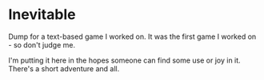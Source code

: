 # Inevitable
Dump for a text-based game I worked on. It was the first game I worked on - so don't judge me.

I'm putting it here in the hopes someone can find some use or joy in it. There's a short adventure and all.
